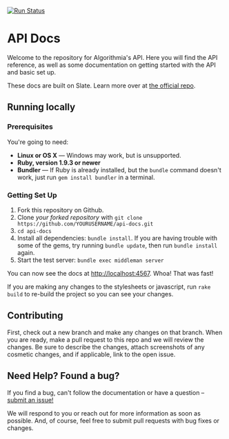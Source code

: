 [![Run Status](https://api.shippable.com/projects/56709c711895ca4474666740/badge?branch=master)](https://app.shippable.com/projects/56709c711895ca4474666740)

API Docs
========

Welcome to the repository for Algorithmia's API. Here you will find the API reference, as well as some documentation on getting started with the API and basic set up.

These docs are built on Slate. Learn more over at [the official repo](https://github.com/tripit/slate).

Running locally
------------------------------

### Prerequisites

You're going to need:

 - **Linux or OS X** — Windows may work, but is unsupported.
 - **Ruby, version 1.9.3 or newer**
 - **Bundler** — If Ruby is already installed, but the `bundle` command doesn't work, just run `gem install bundler` in a terminal.

### Getting Set Up

 1. Fork this repository on Github.
 2. Clone *your forked repository* with `git clone https://github.com/YOURUSERNAME/api-docs.git`
 3. `cd api-docs`
 4. Install all dependencies: `bundle install`. If you are having trouble with some of the gems, try running `bundle update`, then run `bundle install` again.
 5. Start the test server: `bundle exec middleman server`

You can now see the docs at <http://localhost:4567>. Whoa! That was fast!

If you are making any changes to the stylesheets or javascript, run `rake build` to re-build the project so you can see your changes.


Contributing
-------------

First, check out a new branch and make any changes on that branch. When you are ready, make a pull request to this repo and we will review the changes. Be sure to describe the changes, attach screenshots of any cosmetic changes, and if applicable, link to the open issue.


Need Help? Found a bug?
----------------


If you find a bug, can't follow the documentation or have a question – [submit an issue!](https://github.com/algorithmiaio/api-docs/issues)

We will respond to you or reach out for more information as soon as possible. And, of course, feel free to submit pull requests with bug fixes or changes.
